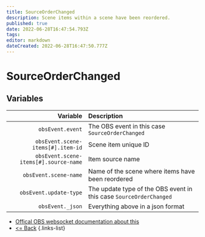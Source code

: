 ```yaml
---
title: SourceOrderChanged
description: Scene items within a scene have been reordered.
published: true
date: 2022-06-28T16:47:54.793Z
tags: 
editor: markdown
dateCreated: 2022-06-28T16:47:50.777Z
---
```


# SourceOrderChanged

## Variables

| Variable | Description |
|---------:|:------------|
| `obsEvent.event` | The OBS event in this case `SourceOrderChanged`
| `obsEvent.scene-items[#].item-id` | Scene item unique ID
| `obsEvent.scene-items[#].source-name` | Item source name
| `obsEvent.scene-name` | Name of the scene where items have been reordered
| `obsEvent.update-type` | The update type of the OBS event in this case `SourceOrderChanged`
| `obsEvent._json` | Everything above in a json format

* [Offical OBS websocket documentation about this](https://github.com/obsproject/obs-websocket/blob/4.x-current/docs/generated/protocol.md#sourceorderchanged)
* [<= Back](/en/Integrations/OBS/OBS-Events)
{.links-list}
